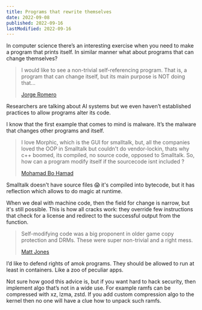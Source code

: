 ```yaml
---
title: Programs that rewrite themselves
date: 2022-09-08
published: 2022-09-16
lastModified: 2022-09-16
---
```


In computer science there’s an interesting exercise when you need to make a program that prints itself. In similar manner what about programs that can change themselves?


> I would like to see a non-trivial self-referencing program. That is, a program that can change itself, but its main purpose is NOT doing that...
>
> [Jorge Romero](https://twitter.com/jrlgs/status/1568728524688687107)


Researchers are talking about AI systems but we even haven’t established practices to allow programs alter its code.

I know that the first example that comes to mind is malware. It’s the malware that changes other programs and itself.


> I love Morphic, which is the GUI for smalltalk, but, all the companies loved the OOP in Smalltalk but couldn't do vendor-lockin, thats why c++ boomed, its compiled, no source code, opposed to Smalltalk. So, how can a program modify itself if the sourcecode isnt included ?
>
> [Mohamad Bo Hamad](https://twitter.com/mohjb/status/1568763661195550720)

Smalltalk doesn't have source files 😱 it's compiled into bytecode, but it has reflection which allows to do magic at runtime.

When we deal with machine code, then the field for change is narrow, but it's still possible. This is how all cracks work: they override few instructions that check for a license and redirect to the successful output from the function.


> Self-modifying code was a big proponent in older game copy protection and DRMs. These were super non-trivial and a right mess.
>
> [Matt Jones](https://twitter.com/RubyNovaDev/status/1568762754533564417)


I’d like to defend rights of amok programs. They should be allowed to run at least in containers. Like a zoo of peculiar apps.


Not sure how good this advice is, but if you want hard to hack security, then implement algo that’s not in a wide use. For example ramfs can be compressed with xz, lzma, zstd. If you add custom compression algo to the kernel then no one will have a clue how to unpack such ramfs.